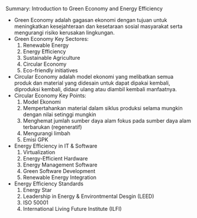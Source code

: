 Summary: Introduction to Green Economy and Energy Efficiency

- Green Economy adalah gagasan ekonomi dengan tujuan untuk meningkatkan kesejahteraan dan kesetaraan sosial masyarakat serta mengurangi risiko kerusakan lingkungan.
- Green Economy Key Sectores:
    1. Renewable Energy
    2. Energy Efficiency
    3. Sustainable Agriculture
    4. Circular Economy
    5. Eco-friendly initiatives
- Circular Economy adalah model ekonomi yang melibatkan semua produk dan material yang didesain untuk dapat dipakai kembali, diproduksi kembali, didaur ulang atau diambil kembali manfaatnya.
- Circular Economy Key Points:
    1. Model Ekonomi
    2. Mempertahankan material dalam siklus produksi selama mungkin dengan nilai setinggi mungkin
    3. Menghemat jumlah sumber daya alam fokus pada sumber daya alam terbarukan (regeneratif)
    4. Mengurangi limbah
    5. Emisi GPK
- Energy Efficiency in IT & Software
    1. Virtualization
    2. Energy-Efficient Hardware
    3. Energy Management Software
    4. Green Software Development
    5. Renewable Energy Integration
- Energy Efficiency Standards
    1. Energy Star
    2. Leadership in Energy & Environtmental Desgin (LEED)
    3. ISO 50001
    4. International Living Future Institute (ILFI)